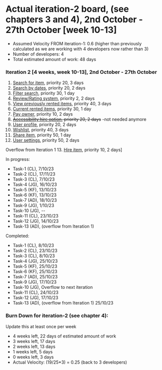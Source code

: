# Actual iteration-2 board, (see chapters 3 and 4), 2nd October - 27th October [week 10-13]


* Assumed Velocity FROM iteration-1: 0.6 (higher than previously calculated as we are working with 4 developers now rather than 3)
* Number of developers: 4
* Total estimated amount of work: 48 days

### Iteration 2 [4 weeks, week 10-13], 2nd October - 27th October
1. [Search for item](./user_stories/search_for_thing.md), priority 20, 3 days 
2. [Search by dates](./user_stories/search_by_dates.md), priority 20, 2 days
3. [Filter search](./user_stories/filter_search.md), priority 30, 1 day
4. [Review/Rating system](./user_stories/review_system.md), priority 2, 2 days
5. [View previously rented items](./user_stories/view_previously_rented_items.md), priority 40, 3 days 
6. [Current rented items](./user_stories/view_currently_rented_items.md), priority 30, 1 day
7. [Pay owner](./user_stories/pay_for_item.md), priority 10, 2 days
8. ~~[Accessibility hire option](./user_stories/accessibility_hire_options.md), priority 20, 2 days~~ -not needed anymore
9. [User profile](./user_stories/user_profile.md), priority 20, 2 days 
10. [Wishlist](./user_stories/wishlist.md), priority 40, 3 days 
11. [Share item](./user_stories/share_item.md), priority 50, 1 day
12. [User settings](./user_stories/user_settings.md), priority 50, 2 days

Overflow from Iteration 1
13. [Hire item](./user_stories/hire_item.md), priority 10, 2 days]

In progress:
* Task-1 (CL), 7/10/23
* Task-2 (CL), 17/11/23
* Task-3 (CL), 7/10/23
* Task-4 (JG), 16/10/23
* Task-5 (KF), 13/10/23
* Task-6 (KF), 13/10/23
* Task-7 (AD), 18/10/23
* Task-9 (JG), 1/10/23
* Task-10 (JG), --
* Task-11 (CL), 23/10/23
* Task-12 (JG), 14/10/23
* Task-13 (AD), (overflow from Iteration 1) 

Completed:
* Task-1 (CL), 8/10/23
* Task-2 (CL), 23/10/23
* Task-3 (CL), 8/10/23
* Task-4 (JG), 25/10/23
* Task-5 (KF), 25/10/23
* Task-6 (KF), 25/10/23
* Task-7 (AD), 25/10/23
* Task-9 (JG), 17/10/23
* Task-10 (JG), Overflow to next iteration 
* Task-11 (CL), 24/10/23
* Task-12 (JG), 17/10/23
* Task-13 (AD), (overflow from Iteration 1) 25/10/23

### Burn Down for iteration-2 (see chapter 4):
Update this at least once per week
* 4 weeks left, 22 days of estimated amount of work 
* 3 weeks left, 17 days
* 2 weeks left, 13 days
* 1 weeks left,  5 days
* 0 weeks left,  3 days
* Actual Velocity: (19/25*3) = 0.25 (back to 3 developers) 
